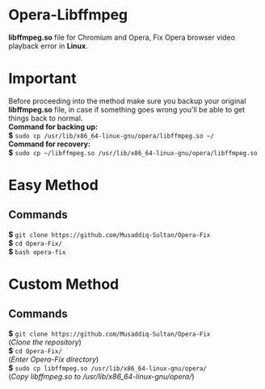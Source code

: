 # Opera-Libffmpeg
<strong>libffmpeg.so</strong> file for Chromium and Opera, Fix Opera browser video playback error in <strong>Linux</strong>.

<h1>Important</h1>
<p>Before proceeding into the method make sure you backup your original <strong>libffmpeg.so</strong> file, in case if something goes wrong you'll be able to get things back to normal.<br><b>Command for backing up:</b><br><b>$</b> <code>sudo cp /usr/lib/x86_64-linux-gnu/opera/libffmpeg.so ~/</code><br><b>Command for recovery:</b><br><b>$</b> <code>sudo cp ~/libffmpeg.so /usr/lib/x86_64-linux-gnu/opera/libffmpeg.so</code></p>
<h1>Easy Method</h1>
<h2>Commands</h2>
<p>
  <b>$</b> <code>git clone https://github.com/Musaddiq-Sultan/Opera-Fix</code>
  <br><b>$</b> <code>cd Opera-Fix/</code>
  <br><b>$</b> <code>bash opera-fix</code>
</p>

<h1>Custom Method</h1>
<h2>Commands</h2>
<p>
  <b>$</b> <code>git clone https://github.com/Musaddiq-Sultan/Opera-Fix</code><br>(<i>Clone the repository</i>)
  <br><b>$</b> <code>cd Opera-Fix/</code><br>(<i>Enter Opera-Fix directory</i>)
  <br><b>$</b> <code>sudo cp libffmpeg.so /usr/lib/x86_64-linux-gnu/opera/</code><br>(<i>Copy libffmpeg.so to /usr/lib/x86_64-linux-gnu/opera/</i>)
</p>
